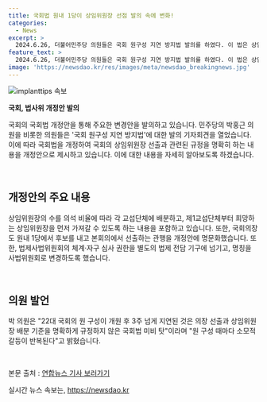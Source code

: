 ```yaml
---
title: 국회법 원내 1당이 상임위원장 선점 발의 속에 변화!
categories:
  - News
excerpt: >
  2024.6.26, 더불어민주당 의원들은 국회 원구성 지연 방지법 발의를 하였다. 이 법은 상임위원장을 의석 비율에 따라 각 교섭단체에 배분하고, 제1교섭단체부터 희망하는 상임위원장을 먼저 가져갈 수 있도록 하는 내용을 담고 있다. 또한, 법제사법위원회의 체계·자구 심사 권한을 사법위원회로 명칭 변경하고, 별도의 법제 전담 기구에 넘기도록 하는 내용을 포함하고 있다. 이에 대한 의견을 표명한 박홍근 의원은 국회법 미비 탓으로 인해 원 구성이 늦춰지고 있다고 지적했다.
feature_text: >
  2024.6.26, 더불어민주당 의원들은 국회 원구성 지연 방지법 발의를 하였다. 이 법은 상임위원장을 의석 비율에 따라 각 교섭단체에 배분하고, 제1교섭단체부터 희망하는 상임위원장을 먼저 가져갈 수 있도록 하는 내용을 담고 있다. 또한, 법제사법위원회의 체계·자구 심사 권한을 사법위원회로 명칭 변경하고, 별도의 법제 전담 기구에 넘기도록 하는 내용을 포함하고 있다. 이에 대한 의견을 표명한 박홍근 의원은 국회법 미비 탓으로 인해 원 구성이 늦춰지고 있다고 지적했다.
image: 'https://newsdao.kr/res/images/meta/newsdao_breakingnews.jpg'
---
```


<p><img src="https://newsdao.kr/res/images/meta/newsdao_breakingnews.jpg" alt="implanttips 속보" /></p>

<p><b>국회, 법사위 개정안 발의</b></p>

<p>국회의 국회법 개정안을 통해 주요한 변경안을 발의하고 있습니다. 민주당의 박홍근 의원을 비롯한 의원들은 '국회 원구성 지연 방지법'에 대한 발의 기자회견을 열었습니다. 이에 따라 국회법을 개정하여 국회의 상임위원장 선출과 관련된 규정을 명확히 하는 내용을 개정안으로 제시하고 있습니다. 이에 대한 내용을 자세히 알아보도록 하겠습니다. </p>

<p data-ke-size="size16">&nbsp;</p>

<h2 data-ke-size="size26">개정안의 주요 내용</h2>

<p>상임위원장의 수를 의석 비율에 따라 각 교섭단체에 배분하고, 제1교섭단체부터 희망하는 상임위원장을 먼저 가져갈 수 있도록 하는 내용을 포함하고 있습니다. 또한, 국회의장도 원내 1당에서 후보를 내고 본회의에서 선출하는 관행을 개정안에 명문화했습니다. 또한, 법제사법위원회의 체계·자구 심사 권한을 별도의 법제 전담 기구에 넘기고, 명칭을 사법위원회로 변경하도록 했습니다.</p>

<p data-ke-size="size16">&nbsp;</p>

<h2 data-ke-size="size26">의원 발언</h2>

<p>박 의원은 "22대 국회의 원 구성이 개원 후 3주 넘게 지연된 것은 의장 선출과 상임위원장 배분 기준을 명확하게 규정하지 않은 국회법 미비 탓"이라며 "원 구성 때마다 소모적 갈등이 반복된다"고 밝혔습니다.</p>

<p data-ke-size="size16">&nbsp;</p>

<p>본문 출처 : <a href="https://www.yna.co.kr/view/AKR20240626143700530?input=1195m" target="_blank">연합뉴스 기사 보러가기</a></p>
실시간 뉴스 속보는, <a href="https://newsdao.kr" rel="dofollow">https://newsdao.kr</a>


